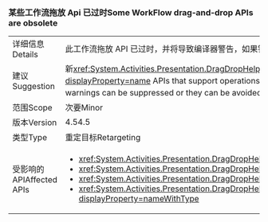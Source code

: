 ### <a name="some-workflow-drag-and-drop-apis-are-obsolete"></a><span data-ttu-id="f9185-101">某些工作流拖放 Api 已过时</span><span class="sxs-lookup"><span data-stu-id="f9185-101">Some WorkFlow drag-and-drop APIs are obsolete</span></span>

|   |   |
|---|---|
|<span data-ttu-id="f9185-102">详细信息</span><span class="sxs-lookup"><span data-stu-id="f9185-102">Details</span></span>|<span data-ttu-id="f9185-103">此工作流拖放 API 已过时，并将导致编译器警告，如果针对 4.5 重新生成应用程序。</span><span class="sxs-lookup"><span data-stu-id="f9185-103">This WorkFlow drag-and-drop API is obsolete and will cause compiler warnings if the app is rebuilt against 4.5.</span></span>|
|<span data-ttu-id="f9185-104">建议</span><span class="sxs-lookup"><span data-stu-id="f9185-104">Suggestion</span></span>|<span data-ttu-id="f9185-105">新<xref:System.Activities.Presentation.DragDropHelper?displayProperty=name>应改为使用支持多个对象的操作的 Api。</span><span class="sxs-lookup"><span data-stu-id="f9185-105">New <xref:System.Activities.Presentation.DragDropHelper?displayProperty=name> APIs that support operations with multiple objects should be used instead.</span></span> <span data-ttu-id="f9185-106">或者，可以禁止显示生成警告，也可以使用较早的编译器避免出现此类警告。</span><span class="sxs-lookup"><span data-stu-id="f9185-106">Alternatively, the build warnings can be suppressed or they can be avoided by using an older compiler.</span></span> <span data-ttu-id="f9185-107">API 仍受支持。</span><span class="sxs-lookup"><span data-stu-id="f9185-107">The APIs are still supported.</span></span>|
|<span data-ttu-id="f9185-108">范围</span><span class="sxs-lookup"><span data-stu-id="f9185-108">Scope</span></span>|<span data-ttu-id="f9185-109">次要</span><span class="sxs-lookup"><span data-stu-id="f9185-109">Minor</span></span>|
|<span data-ttu-id="f9185-110">版本</span><span class="sxs-lookup"><span data-stu-id="f9185-110">Version</span></span>|<span data-ttu-id="f9185-111">4.5</span><span class="sxs-lookup"><span data-stu-id="f9185-111">4.5</span></span>|
|<span data-ttu-id="f9185-112">类型</span><span class="sxs-lookup"><span data-stu-id="f9185-112">Type</span></span>|<span data-ttu-id="f9185-113">重定目标</span><span class="sxs-lookup"><span data-stu-id="f9185-113">Retargeting</span></span>|
|<span data-ttu-id="f9185-114">受影响的 API</span><span class="sxs-lookup"><span data-stu-id="f9185-114">Affected APIs</span></span>|<ul><li><xref:System.Activities.Presentation.DragDropHelper.DoDragMove(System.Activities.Presentation.WorkflowViewElement,System.Windows.Point)?displayProperty=nameWithType></li><li><xref:System.Activities.Presentation.DragDropHelper.GetCompositeView(System.Windows.DragEventArgs)?displayProperty=nameWithType></li><li><xref:System.Activities.Presentation.DragDropHelper.GetDraggedModelItem(System.Windows.DragEventArgs)?displayProperty=nameWithType></li><li><xref:System.Activities.Presentation.DragDropHelper.GetDroppedObject(System.Windows.DependencyObject,System.Windows.DragEventArgs,System.Activities.Presentation.EditingContext)?displayProperty=nameWithType></li></ul>|

